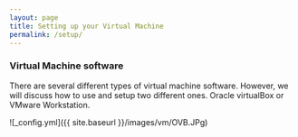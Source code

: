 ```yaml
---
layout: page
title: Setting up your Virtual Machine
permalink: /setup/
---
```


### Virtual Machine software

There are several different types of virtual machine software. However, we will discuss how to use and setup two different ones. Oracle virtualBox or VMware Workstation.

![_config.yml]({{ site.baseurl }}/images/vm/OVB.JPg)
